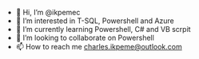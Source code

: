 - 👋 Hi, I’m @ikpemec
- 👀 I’m interested in T-SQL, Powershell and Azure
- 🌱 I’m currently learning Powershell, C# and VB scrpit
- 💞️ I’m looking to collaborate on Powershell
- 📫 How to reach me charles.ikpeme@outlook.com

<!---
ikpemec/ikpemec is a ✨ special ✨ repository because its `README.md` (this file) appears on your GitHub profile.
You can click the Preview link to take a look at your changes.
--->
